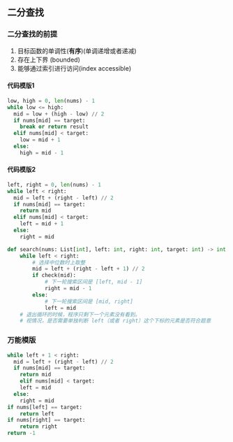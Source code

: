 ## 二分查找

### 二分查找的前提

1. 目标函数的单调性(**有序**)(单调递增或者递减)
2. 存在上下界 (bounded)
3. 能够通过索引进行访问(index accessible)

#### 代码模版1

```python
low, high = 0, len(nums) - 1
while low <= high:
  mid = low + (high - low) // 2
  if nums[mid] == target:
    break or return result
  elif nums[mid] < target:
    low = mid + 1
  else:
    high = mid - 1
```

#### 代码模版2

```python
left, right = 0, len(nums) - 1
while left < right:
  mid = left + (right - left) // 2
  if nums[mid] == target:
    return mid
  elif nums[mid] < target:
    left = mid + 1
  else:
    right = mid
```



```python
def search(nums: List[int], left: int, right: int, target: int) -> int:
    while left < right:
        # 选择中位数时上取整
        mid = left + (right - left + 1) // 2
        if check(mid):
            # 下一轮搜索区间是 [left, mid - 1]
            right = mid - 1
        else:
            # 下一轮搜索区间是 [mid, right]
            left = mid
    # 退出循环的时候，程序只剩下一个元素没有看到。
    # 视情况，是否需要单独判断 left（或者 right）这个下标的元素是否符合题意

```



### 万能模版

```python
while left + 1 < right:
  mid = left + (right - left) // 2
  if nums[mid] == target:
    return mid
 	elif nums[mid] < target:
    left = mid
  else:
    right = mid
if nums[left] == target:
	return left
if nums[right] == target:
	return right
return -1
  
```

